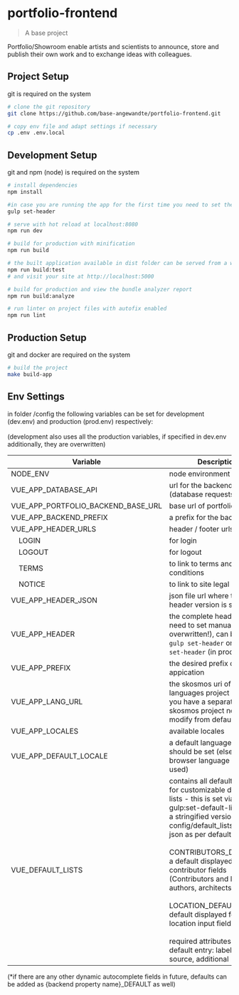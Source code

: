 # portfolio-frontend

> A base project

Portfolio/Showroom enable artists and scientists to announce, store and publish their own work and to exchange ideas with colleagues.

## Project Setup

git is required on the system

``` bash
# clone the git repository
git clone https://github.com/base-angewandte/portfolio-frontend.git

# copy env file and adapt settings if necessary
cp .env .env.local

```

## Development Setup

git and npm (node) is required on the system

```bash
# install dependencies
npm install

#in case you are running the app for the first time you need to set the header component url via
gulp set-header

# serve with hot reload at localhost:8080
npm run dev

# build for production with minification
npm run build

# the built application available in dist folder can be served from a webserver or to test (inkl. build), run:
npm run build:test
# and visit your site at http://localhost:5000

# build for production and view the bundle analyzer report
npm run build:analyze

# run linter on project files with autofix enabled
npm run lint

```

## Production Setup

git and docker are required on the system

``` bash
# build the project
make build-app

```

## Env Settings

in folder /config the following variables can be set for development (dev.env) and production (prod.env) respectively:
<br>
<br>
(development also uses all the production variables, if specified in dev.env additionally, they are overwritten)

| Variable              | Description                                                                                                                                                 |
|-----------------------|-------------------------------------------------------------------------------------------------------------------------------------------------------------|
| NODE_ENV              | node environment variable                                                                                                                                   |
| VUE_APP_DATABASE_API          | url for the backend rest api (database requests)                                                                                                            |                                                                                                                              |
| VUE_APP_PORTFOLIO_BACKEND_BASE_URL | base url of portfolio backend                                                                                                                      |
| VUE_APP_BACKEND_PREFIX      | a prefix for the backend                                                                                                 |
| VUE_APP_HEADER_URLS        | header / footer urls                                                                                                                              |
|     &nbsp;&nbsp;&nbsp;&nbsp;LOGIN             | for login                                                                                                                                                   |
|     &nbsp;&nbsp;&nbsp;&nbsp;LOGOUT            | for logout                                                                                                                                                  |
|     &nbsp;&nbsp;&nbsp;&nbsp;TERMS            | to link to terms and conditions                                                                                                                                                |
|     &nbsp;&nbsp;&nbsp;&nbsp;NOTICE            | to link to site legal notice                                                                                                                              |
| VUE_APP_HEADER_JSON           | json file url where the latest header version is specified                                                                                                                                  |
| VUE_APP_HEADER                | the complete header url, no need to set manually (will be overwritten!), can be set via `gulp set-header` or `make set-header` (in production)                                                         |
| VUE_APP_PREFIX            | the desired prefix of the appication                                                                                                                        |
| VUE_APP_LANG_URL              | the skosmos uri of the languages project (unless you have a separate skosmos project no need to modify from default )                                                                                                                    |
| VUE_APP_LOCALES               | available locales                                                                                                                                           |
| VUE_APP_DEFAULT_LOCALE        | a default language if one should be set (else the browser language will be used)                                                                            |
| VUE_DEFAULT_LISTS  | contains all default values for customizable drop down lists - this is set via gulp:set-default-lists and is a stringified version of config/default_lists.json, this json as per default contains:<br><br>CONTRIBUTORS_DEFAULT*: a default displayed for all contributor fields (Contributors and Roles (e.g. authors, architects)<br><br>LOCATION_DEFAULT*: a default displayed for the location input field <br><br>required attributes for each default entry: label, optional: source, additional|

(*if there are any other dynamic autocomplete fields in future, defaults can be added as {backend property name}_DEFAULT as well)
